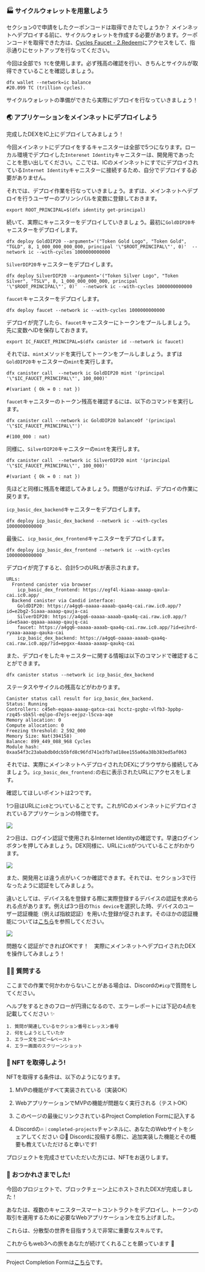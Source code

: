 ### 🏭 サイクルウォレットを用意しよう

セクション0で申請をしたクーポンコードは取得できたでしょうか？ メインネットへデプロイする前に、サイクルウォレットを作成する必要があります。クーポンコードを取得できた方は、[Cycles Faucet - 2.Redeem](https://anv4y-qiaaa-aaaal-qaqxq-cai.ic0.app/coupon)にアクセスをして、指示通りにセットアップを行なってください。

今回は全部で`5 TC`を使用します。必ず残高の確認を行い、きちんとサイクルが取得できていることを確認しましょう。

```
dfx wallet --network=ic balance
#20.099 TC (trillion cycles).
```

サイクルウォレットの準備ができたら実際にデプロイを行なっていきましょう！

### 🌏 アプリケーションをメインネットにデプロイしよう

完成したDEXをIC上にデプロイしてみましょう！

今回メインネットにデプロイをするキャニスターは全部で5つになります。ローカル環境でデプロイした`Interenet Identity`キャニスターは、開発用であったことを思い出してください。ここでは、ICのメインネットにすでにデプロイされている`Internet Identity`キャニスターに接続するため、自分でデプロイする必要がありません。

それでは、デプロイ作業を行なっていきましょう。まずは、メインネットへデプロイを行うユーザーのプリンシパルを変数に登録しておきます。

```
export ROOT_PRINCIPAL=$(dfx identity get-principal)
```

続いて、実際にキャニスターをデプロイしていきましょう。最初に`GoldDIP20`キャニスターをデプロイします。

```
dfx deploy GoldDIP20 --argument='("Token Gold Logo", "Token Gold", "TGLD", 8, 1_000_000_000_000, principal '\"$ROOT_PRINCIPAL\"', 0)'  --network ic --with-cycles 1000000000000
```

`SilverDIP20`キャニスターをデプロイします。

```
dfx deploy SilverDIP20 --argument='("Token Silver Logo", "Token Silver", "TSLV", 8, 1_000_000_000_000, principal '\"$ROOT_PRINCIPAL\"', 0)'  --network ic --with-cycles 1000000000000
```

`faucet`キャニスターをデプロイします。

```
dfx deploy faucet --network ic --with-cycles 1000000000000
```

デプロイが完了したら、`faucet`キャニスターにトークンをプールしましょう。先に変数へIDを保存しておきます。

```
export IC_FAUCET_PRINCIPAL=$(dfx canister id --network ic faucet)
```

それでは、`mint`メソッドを実行してトークンをプールしましょう。まずは`GoldDIP20`キャニスターの`mint`を実行します。

```
dfx canister call  --network ic GoldDIP20 mint '(principal '\"$IC_FAUCET_PRINCIPAL\"', 100_000)'

#(variant { Ok = 0 : nat })
```

`faucet`キャニスターのトークン残高を確認するには、以下のコマンドを実行します。

```
dfx canister call --network ic GoldDIP20 balanceOf '(principal '\"$IC_FAUCET_PRINCIPAL\"')'

#(100_000 : nat)
```

同様に、`SilverDIP20`キャニスターの`mint`を実行します。

```
dfx canister call  --network ic SilverDIP20 mint '(principal '\"$IC_FAUCET_PRINCIPAL\"', 100_000)'

#(variant { Ok = 0 : nat })
```

先ほどと同様に残高を確認してみましょう。問題がなければ、デプロイの作業に戻ります。

`icp_basic_dex_backend`キャニスターをデプロイします。

```
dfx deploy icp_basic_dex_backend --network ic --with-cycles 1000000000000
```

最後に、`icp_basic_dex_frontend`キャニスターをデプロイします。

```
dfx deploy icp_basic_dex_frontend --network ic --with-cycles 1000000000000
```

デプロイが完了すると、合計5つのURLが表示されます。

```
URLs:
  Frontend canister via browser
    icp_basic_dex_frontend: https://egf4l-kiaaa-aaaap-qaula-cai.ic0.app/
  Backend canister via Candid interface:
    GoldDIP20: https://a4gq6-oaaaa-aaaab-qaa4q-cai.raw.ic0.app/?id=e2bg2-5iaaa-aaaap-qauja-cai
    SilverDIP20: https://a4gq6-oaaaa-aaaab-qaa4q-cai.raw.ic0.app/?id=e5aao-qqaaa-aaaap-qaujq-cai
    faucet: https://a4gq6-oaaaa-aaaab-qaa4q-cai.raw.ic0.app/?id=eihrd-ryaaa-aaaap-qauka-cai
    icp_basic_dex_backend: https://a4gq6-oaaaa-aaaab-qaa4q-cai.raw.ic0.app/?id=epgxx-4aaaa-aaaap-qaukq-cai
```

また、デプロイをしたキャニスターに関する情報は以下のコマンドで確認することができます。

```
dfx canister status --network ic icp_basic_dex_backend
```

ステータスやサイクルの残高などがわかります。

```
Canister status call result for icp_basic_dex_backend.
Status: Running
Controllers: c45eh-eqaaa-aaaap-qatca-cai hcctz-gzgbz-vlfb3-3ppbp-rzq45-sbk5l-eqlpo-d7ejs-eejpz-l5cva-aqe
Memory allocation: 0
Compute allocation: 0
Freezing threshold: 2_592_000
Memory Size: Nat(394158)
Balance: 899_449_088_968 Cycles
Module hash: 0xaa54f3c23ababdb0dcb5bfd8c96fd741e3fb7ad18ee155a06a38b383ed5af063
```

それでは、実際にメインネットへデプロイされたDEXにブラウザから接続してみましょう。`icp_basic_dex_frontend:`の右に表示されたURLにアクセスをします。

確認してほしいポイントは2つです。

1つ目はURLに`ic0`とついていることです。これがICのメインネットにデプロイされているアプリケーションの特徴です。

![](4_3_1.png)

2つ目は、ログイン認証で使用されるInternet Identityの確認です。早速ログインボタンを押してみましょう。DEX同様に、URLに`ic0`がついていることがわかります。

![](4_3_2.png)

また、開発用とは違う点がいくつか確認できます。それでは、セクション3で行なったように認証をしてみましょう。

違いとしては、デバイス名を登録する際に実際登録するデバイスの認証を求められる点があります。例えば3つ目の`This device`を選択した時、デバイスのユーザー認証機能（例えば指紋認証）を用いた登録が促されます。そのほかの認証機能については[こちら](https://internetcomputer.org/docs/current/tokenomics/identity-auth/auth-how-to#create-an-identity-anchor)を参照してください。

![](4_3_3.png)

問題なく認証ができればOKです！　実際にメインネットへデプロイされたDEXを操作してみましょう！

### 🙋‍♂️ 質問する

ここまでの作業で何かわからないことがある場合は、Discordの`#icp`で質問をしてください。

ヘルプをするときのフローが円滑になるので、エラーレポートには下記の4点を記載してください ✨

```
1. 質問が関連しているセクション番号とレッスン番号
2. 何をしようとしていたか
3. エラー文をコピー&ペースト
4. エラー画面のスクリーンショット
```

### 🎫 NFT を取得しよう!

NFTを取得する条件は、以下のようになります。

1. MVPの機能がすべて実装されている（実装OK）

2. WebアプリケーションでMVPの機能が問題なく実行される（テストOK）

3. このページの最後にリンクされているProject Completion Formに記入する

4. Discordの`🔥｜completed-projects`チャンネルに、あなたのWebサイトをシェアしてください 😉🎉 Discordに投稿する際に、追加実装した機能とその概要も教えていただけると幸いです!

プロジェクトを完成させていただいた方には、NFTをお送りします。

### 🎉 おつかれさまでした!

今回のプロジェクトで、ブロックチェーン上にホストされたDEXが完成しました！

あなたは、複数のキャニスタースマートコントラクトをデプロイし、トークンの取引を運用するために必要なWebアプリケーションを立ち上げました。

これらは、分散型の世界を目指すうえで非常に重要なスキルです。

これからもweb3への旅をあなたが続けてくれることを願っています 🚀

---

Project Completion Formは[こちら](https://airtable.com/shrf1cCtTx0iQuszX)です。
